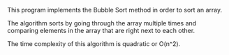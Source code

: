 This program implements the Bubble Sort method in order to sort an array.

The algorithm sorts by going through the array multiple times and comparing elements in the array that are right next to each other.

The time complexity of this algorithm is quadratic or O(n^2).